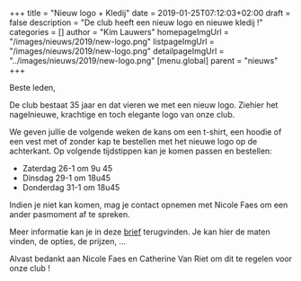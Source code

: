 +++
title = "Nieuw logo + Kledij"
date = 2019-01-25T07:12:03+02:00
draft = false
description = "De club heeft een nieuw logo en nieuwe kledij !"
categories = []
author = "Kim Lauwers"
homepageImgUrl = "/images/nieuws/2019/new-logo.png"
listpageImgUrl = "/images/nieuws/2019/new-logo.png"
detailpageImgUrl = "../images/nieuws/2019/new-logo.png"
[menu.global]
    parent = "nieuws"
+++

Beste leden,

De club bestaat 35 jaar en dat vieren we met een nieuw logo. Ziehier het nagelnieuwe, krachtige en
toch elegante logo van onze club.

We geven jullie de volgende weken de kans om een t-shirt, een hoodie of een vest met of zonder kap te
bestellen met het nieuwe logo op de achterkant.
Op volgende tijdstippen kan je komen passen en bestellen:

* Zaterdag 26-1 om 9u 45
* Dinsdag 29-1 om 18u45
* Donderdag 31-1 om 18u45

Indien je niet kan komen, mag je contact opnemen met Nicole Faes om een ander pasmoment af te spreken.

Meer informatie kan je in deze [brief](https://www.jujitsukeerbergen.be/files/prijslijst_kledij.pdf) terugvinden. Je kan hier de maten vinden, de opties, de prijzen, ...

Alvast bedankt aan Nicole Faes en Catherine Van Riet om dit te regelen voor onze club !
